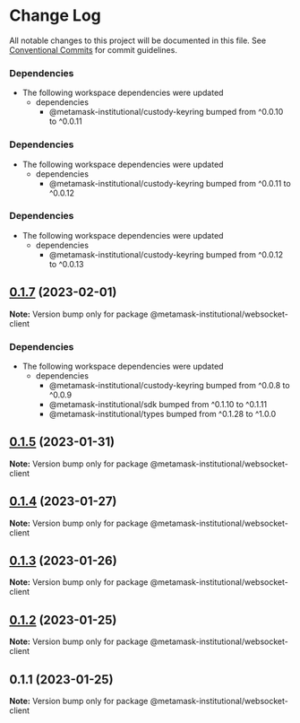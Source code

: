 # Change Log

All notable changes to this project will be documented in this file.
See [Conventional Commits](https://conventionalcommits.org) for commit guidelines.

### Dependencies

* The following workspace dependencies were updated
  * dependencies
    * @metamask-institutional/custody-keyring bumped from ^0.0.10 to ^0.0.11

### Dependencies

* The following workspace dependencies were updated
  * dependencies
    * @metamask-institutional/custody-keyring bumped from ^0.0.11 to ^0.0.12

### Dependencies

* The following workspace dependencies were updated
  * dependencies
    * @metamask-institutional/custody-keyring bumped from ^0.0.12 to ^0.0.13

## [0.1.7](https://github.com/consensys-vertical-apps/metamask-institutional/compare/@metamask-institutional/websocket-client@0.1.5...@metamask-institutional/websocket-client@0.1.7) (2023-02-01)

**Note:** Version bump only for package @metamask-institutional/websocket-client

### Dependencies

- The following workspace dependencies were updated
  - dependencies
    - @metamask-institutional/custody-keyring bumped from ^0.0.8 to ^0.0.9
    - @metamask-institutional/sdk bumped from ^0.1.10 to ^0.1.11
    - @metamask-institutional/types bumped from ^0.1.28 to ^1.0.0

## [0.1.5](https://github.com/consensys-vertical-apps/metamask-institutional/compare/@metamask-institutional/websocket-client@0.1.4...@metamask-institutional/websocket-client@0.1.5) (2023-01-31)

**Note:** Version bump only for package @metamask-institutional/websocket-client

## [0.1.4](https://github.com/consensys-vertical-apps/metamask-institutional/compare/@metamask-institutional/websocket-client@0.1.3...@metamask-institutional/websocket-client@0.1.4) (2023-01-27)

**Note:** Version bump only for package @metamask-institutional/websocket-client

## [0.1.3](https://github.com/consensys-vertical-apps/metamask-institutional/compare/@metamask-institutional/websocket-client@0.1.2...@metamask-institutional/websocket-client@0.1.3) (2023-01-26)

**Note:** Version bump only for package @metamask-institutional/websocket-client

## [0.1.2](https://github.com/consensys-vertical-apps/metamask-institutional/compare/@metamask-institutional/websocket-client@0.1.1...@metamask-institutional/websocket-client@0.1.2) (2023-01-25)

**Note:** Version bump only for package @metamask-institutional/websocket-client

## 0.1.1 (2023-01-25)

**Note:** Version bump only for package @metamask-institutional/websocket-client
